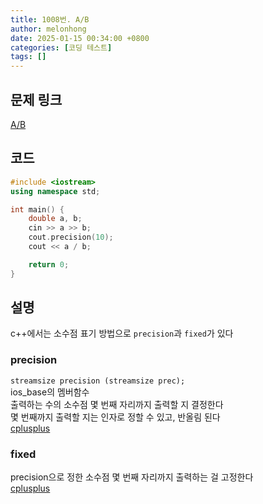 ```yaml
---
title: 1008번. A/B
author: melonhong
date: 2025-01-15 00:34:00 +0800
categories: [코딩 테스트]
tags: []
---
```


## 문제 링크
[A/B](https://www.acmicpc.net/problem/1008)

## 코드

```c++
#include <iostream>
using namespace std;

int main() {
    double a, b;
    cin >> a >> b;
    cout.precision(10);
    cout << a / b;

    return 0;
}
```


## 설명
c++에서는 소수점 표기 방법으로 `precision`과 `fixed`가 있다

### precision
`streamsize precision (streamsize prec);`  
ios_base의 멤버함수  
출력하는 수의 소수점 몇 번째 자리까지 출력할 지 결정한다  
몇 번째까지 출력할 지는 인자로 정할 수 있고, 반올림 된다  
[cplusplus](https://cplusplus.com/reference/ios/ios_base/precision/)

### fixed
precision으로 정한 소수점 몇 번째 자리까지 출력하는 걸 고정한다  
[cplusplus](https://cplusplus.com/reference/ios/fixed/)